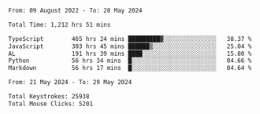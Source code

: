 <!--START_SECTION:waka-->

```txt
From: 09 August 2022 - To: 28 May 2024

Total Time: 1,212 hrs 51 mins

TypeScript        465 hrs 24 mins █████████▓░░░░░░░░░░░░░░░   38.37 %
JavaScript        303 hrs 45 mins ██████▒░░░░░░░░░░░░░░░░░░   25.04 %
AL                191 hrs 39 mins ████░░░░░░░░░░░░░░░░░░░░░   15.80 %
Python            56 hrs 34 mins  █░░░░░░░░░░░░░░░░░░░░░░░░   04.66 %
Markdown          56 hrs 17 mins  █░░░░░░░░░░░░░░░░░░░░░░░░   04.64 %
```

<!--END_SECTION:waka-->
<!--END_SECTION:activity-->
<!--END_SECTION:activity-->
<!--END_SECTION:activity-->
<!--END_SECTION:activity-->
<!--END_SECTION:activity-->
<!--END_SECTION:activity-->
<!--START_SECTION:activity-->
<!--START_SECTION:activity-->

```txt
From: 21 May 2024 - To: 29 May 2024

Total Keystrokes: 25938
Total Mouse Clicks: 5201
```

<!--END_SECTION:activity-->
<!--END_SECTION:activity-->
